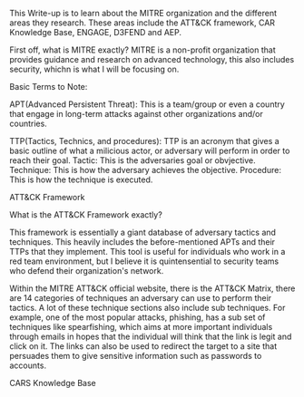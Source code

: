 This Write-up is to learn about the MITRE organization and the different areas they research. These areas include the ATT&CK framework, CAR Knowledge Base, ENGAGE, D3FEND and AEP.

First off, what is MITRE exactly? 
MITRE is a non-profit organization that provides guidance and research on advanced technology, this also includes security, whichn is what I will be focusing on. 

Basic Terms to Note:

APT(Advanced Persistent Threat): This is a team/group or even a country that engage in long-term attacks against other organizations and/or countries.

TTP(Tactics, Technics, and procedures): TTP is an acronym that gives a basic outline of what a milicious actor, or adversary will perform in order to reach their goal.
Tactic: This is the adversaries goal or obvjective.
Technique: This is how the adversary achieves the objective.
Procedure: This is how the technique is executed. 

ATT&CK Framework

What is the ATT&CK Framework exactly?

This framework is essentially a giant database of adversary tactics and techniques. This heavily includes the before-mentioned APTs and their TTPs that they implement. This tool is useful for individuals who work in a red team environment, but I believe it is quintensential to security teams who defend their organization's network. 

Within the MITRE ATT&CK official website, there is the ATT&CK Matrix, there are 14 categories of techniques an adversary can use to perform their tactics. A lot of these technique sections also include sub techniques. For example, one of the most popular attacks, phishing, has a sub set of techniques like spearfishing, which aims at more important individuals through emails in hopes that the individual will think that the link is legit and click on it. The links can also be used to redirect the target to a site that persuades them to give sensitive information such as passwords to accounts.


CARS Knowledge Base

